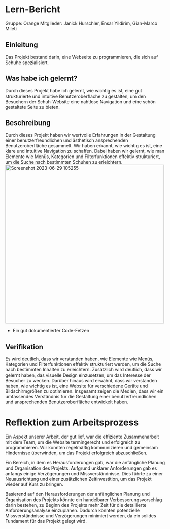 # Lern-Bericht
Gruppe: Orange
Mitglieder: 
Janick Hurschler,
Ensar Yildirim,
Gian-Marco Mileti 

## Einleitung


Das Projekt bestand darin, eine Webseite zu programmieren, die sich auf Schuhe spezialisiert.

## Was habe ich gelernt?
Durch dieses Projekt habe ich gelernt, wie wichtig es ist, eine gut strukturierte und intuitive Benutzeroberfläche zu gestalten, um den Besuchern der Schuh-Website eine nahtlose Navigation und eine schön gestaltete Seite zu bieten.

## Beschreibung

Durch dieses Projekt haben wir wertvolle Erfahrungen in der Gestaltung einer benutzerfreundlichen und ästhetisch ansprechenden Benutzeroberfläche gesammelt. Wir haben erkannt, wie wichtig es ist, eine klare und intuitive Navigation zu schaffen. Dabei haben wir gelernt, wie man Elemente wie Menüs, Kategorien und Filterfunktionen effektiv strukturiert, um die Suche nach bestimmten Schuhen zu erleichtern.
<img width="500" alt="Screenshot 2023-06-29 105255" src="https://github.com/JaThHu/M293/assets/111045598/83fd54f3-ab7c-4363-8ae5-55d3101f691a">

* Ein gut dokumentierter Code-Fetzen


## Verifikation

Es wird deutlich, dass wir verstanden haben, wie Elemente wie Menüs, Kategorien und Filterfunktionen effektiv strukturiert werden, um die Suche nach bestimmten Inhalten zu erleichtern. Zusätzlich wird deutlich, dass wir gelernt haben, das visuelle Design einzusetzen, um das Interesse der Besucher zu wecken. Darüber hinaus wird erwähnt, dass wir verstanden haben, wie wichtig es ist, eine Website für verschiedene Geräte und Bildschirmgrößen zu optimieren. Insgesamt zeigen die Medien, dass wir ein umfassendes Verständnis für die Gestaltung einer benutzerfreundlichen und ansprechenden Benutzeroberfläche entwickelt haben.

# Reflektion zum Arbeitsprozess

Ein Aspekt unserer Arbeit, der gut lief, war die effiziente Zusammenarbeit mit dem Team, um die Website termingerecht und erfolgreich zu programmieren. Wir konnten regelmäßig kommunizieren und gemeinsam Hindernisse überwinden, um das Projekt erfolgreich abzuschließen.


Ein Bereich, in dem es Herausforderungen gab, war die anfängliche Planung und Organisation des Projekts. Aufgrund unklarer Anforderungen gab es anfangs einige Verzögerungen und Missverständnisse. Dies führte zu einer Neuausrichtung und einer zusätzlichen Zeitinvestition, um das Projekt wieder auf Kurs zu bringen.


Basierend auf den Herausforderungen der anfänglichen Planung und Organisation des Projekts könnte ein handelbarer Verbesserungsvorschlag darin bestehen, zu Beginn des Projekts mehr Zeit für die detaillierte Anforderungsanalyse einzuplanen. Dadurch könnten potenzielle Missverständnisse und Verzögerungen minimiert werden, da ein solides Fundament für das Projekt gelegt wird.



